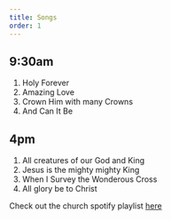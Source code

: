 ```yaml
---
title: Songs
order: 1
---
```


## 9:30am 
1. Holy Forever
2. Amazing Love
3. Crown Him with many Crowns
4. And Can It Be

## 4pm 
1. All creatures of our God and King
2. Jesus is the mighty mighty King
3. When I Survey the Wonderous Cross
4. All glory be to Christ

Check out the church spotify playlist [here](https://open.spotify.com/playlist/3gh0ZKXkJBDbNEnZqJJDXj?si=0908aa3f87544643)
